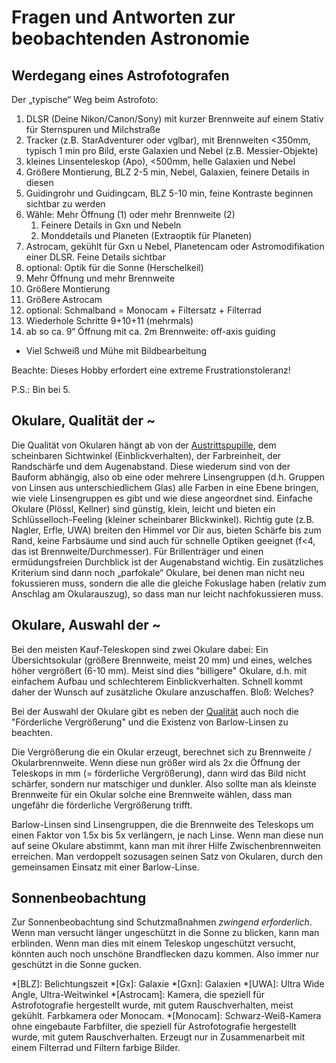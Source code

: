 # Fragen und Antworten zur beobachtenden Astronomie 

## Werdegang eines Astrofotografen

Der „typische“ Weg beim Astrofoto:

1. DLSR (Deine Nikon/Canon/Sony) mit kurzer Brennweite auf einem Stativ für Sternspuren und Milchstraße
2. Tracker (z.B. StarAdventurer oder vglbar), mit Brennweiten <350mm, typisch 1 min pro Bild, erste Galaxien und Nebel (z.B. Messier-Objekte)
3. kleines Linsenteleskop (Apo), <500mm, helle Galaxien und Nebel
4. Größere Montierung, BLZ 2-5 min, Nebel, Galaxien, feinere Details in diesen
5. Guidingrohr und Guidingcam, BLZ 5-10 min, feine Kontraste beginnen sichtbar zu werden
6. Wähle: Mehr Öffnung (1) oder mehr Brennweite (2)
    1. Feinere Details in Gxn und Nebeln
    2. Monddetails und Planeten (Extraoptik für Planeten)
7. Astrocam, gekühlt für Gxn u Nebel, Planetencam oder Astromodifikation einer DLSR. Feine Details sichtbar
8. optional: Optik für die Sonne (Herschelkeil)
9. Mehr Öffnung und mehr Brennweite
10. Größere Montierung
11. Größere Astrocam
12. optional: Schmalband = Monocam + Filtersatz + Filterrad
13. Wiederhole Schritte 9+10+11 (mehrmals)
14. ab so ca. 9“ Öffnung mit ca. 2m Brennweite: off-axis guiding

+ Viel Schweiß und Mühe mit Bildbearbeitung 

Beachte: Dieses Hobby erfordert eine extreme Frustrationstoleranz!

P.S.: Bin bei 5.

## Okulare, Qualität der ~

Die Qualität von Okularen hängt ab von der [Austrittspupille](https://de.wikipedia.org/wiki/Pupille_(Optik)#Durchmesser_der_Austrittspupille), dem scheinbaren Sichtwinkel (Einblickverhalten), der Farbreinheit, der Randschärfe und dem Augenabstand. Diese wiederum sind von der Bauform abhängig, also ob eine oder mehrere Linsengruppen (d.h. Gruppen von Linsen aus unterschiedlichem Glas) alle Farben in eine Ebene bringen, wie viele Linsengruppen es gibt und wie diese angeordnet sind. Einfache Okulare (Plössl, Kellner) sind günstig, klein, leicht und bieten ein Schlüsselloch-Feeling (kleiner scheinbarer Blickwinkel). Richtig gute (z.B. Nagler, Erfle, UWA) breiten den Himmel vor Dir aus, bieten Schärfe bis zum Rand, keine Farbsäume und sind auch für schnelle Optiken geeignet (f<4, das ist Brennweite/Durchmesser). Für Brillenträger und einen ermüdungsfreien Durchblick ist der Augenabstand wichtig. Ein zusätzliches Kriterium sind dann noch „parfokale“ Okulare, bei denen man nicht neu fokussieren muss, sondern die alle die gleiche Fokuslage haben (relativ zum Anschlag am Okularauszug), so dass man nur leicht nachfokussieren muss. 

## Okulare, Auswahl der ~

Bei den meisten Kauf-Teleskopen sind zwei Okulare dabei: Ein Übersichtsokular (größere Brennweite, meist 20 mm) und eines, welches höher vergrößert (6-10 mm). Meist sind dies "billigere" Okulare, d.h. mit einfachem Aufbau und schlechterem Einblickverhalten. Schnell kommt daher der Wunsch auf zusätzliche Okulare anzuschaffen. Bloß: Welches?

Bei der Auswahl der Okulare gibt es neben der [Qualität](#okulare-qualität-der) auch noch die "Förderliche Vergrößerung" und die Existenz von Barlow-Linsen zu beachten. 

Die Vergrößerung die ein Okular erzeugt, berechnet sich zu Brennweite / Okularbrennweite. Wenn diese nun größer wird als 2x die Öffnung der Teleskops in mm (= förderliche Vergrößerung), dann wird das Bild nicht schärfer, sondern nur matschiger und dunkler. Also sollte man als kleinste Brennweite für ein Okular solche eine Brennweite wählen, dass man ungefähr die förderliche Vergrößerung trifft. 

Barlow-Linsen sind Linsengruppen, die die Brennweite des Teleskops um einen Faktor von 1.5x bis 5x verlängern, je nach Linse. Wenn man diese nun auf seine Okulare abstimmt, kann man mit ihrer Hilfe Zwischenbrennweiten erreichen. Man verdoppelt sozusagen seinen Satz von Okularen, durch den gemeinsamen Einsatz mit einer Barlow-Linse.

## Sonnenbeobachtung

Zur Sonnenbeobachtung sind Schutzmaßnahmen *zwingend* *erforderlich*. Wenn man versucht länger ungeschützt in die Sonne zu blicken, kann man erblinden. Wenn man dies mit einem Teleskop ungeschützt versucht, könnten auch noch unschöne Brandflecken dazu kommen. Also immer nur geschützt in die Sonne gucken. 





*[BLZ]: Belichtungszeit
*[Gx]: Galaxie
*[Gxn]: Galaxien
*[UWA]: Ultra Wide Angle, Ultra-Weitwinkel
*[Astrocam]: Kamera, die speziell für Astrofotografie hergestellt wurde, mit gutem Rauschverhalten, meist gekühlt. Farbkamera oder Monocam.
*[Monocam]: Schwarz-Weiß-Kamera ohne eingebaute Farbfilter, die speziell für Astrofotografie hergestellt wurde, mit gutem Rauschverhalten. Erzeugt nur in Zusammenarbeit mit einem Filterrad und Filtern farbige Bilder.

